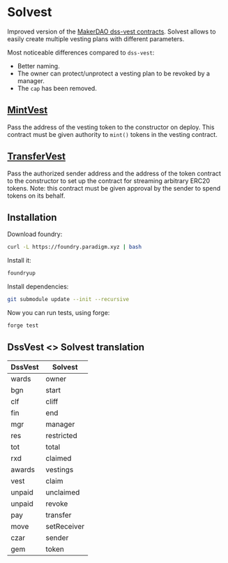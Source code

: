 # Solvest

Improved version of the [MakerDAO dss-vest contracts](https://github.com/makerdao/dss-vest/blob/master). Solvest allows to easily create multiple vesting plans with different parameters.

Most noticeable differences compared to `dss-vest`:
- Better naming.
- The owner can protect/unprotect a vesting plan to be revoked by a manager.
- The `cap` has been removed.

## [MintVest](./src/MintVest.sol)

Pass the address of the vesting token to the constructor on deploy. This contract must be given authority to `mint()` tokens in the vesting contract.

## [TransferVest](./src/TransferVest.sol)

Pass the authorized sender address and the address of the token contract to the constructor to set up the contract for streaming arbitrary ERC20 tokens. Note: this contract must be given approval by the sender to spend tokens on its behalf.

## Installation

Download foundry:
```bash
curl -L https://foundry.paradigm.xyz | bash
```

Install it:
```bash
foundryup
```

Install dependencies:
```bash
git submodule update --init --recursive
```

Now you can run tests, using forge:
```bash
forge test
```

## DssVest <> Solvest translation

| DssVest      | Solvest      |
|--------------|--------------|
| wards        | owner        |
| bgn          | start        |
| clf          | cliff        |
| fin          | end          |
| mgr          | manager      |
| res          | restricted   |
| tot          | total        |
| rxd          | claimed      |
| awards       | vestings     |
| vest         | claim        |
| unpaid       | unclaimed    |
| unpaid       | revoke       |
| pay          | transfer     |
| move         | setReceiver  |
| czar         | sender       |
| gem          | token        |